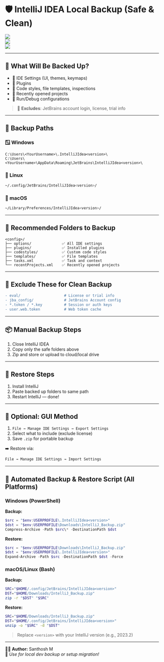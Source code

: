 # 🛡️ IntelliJ IDEA Local Backup (Safe & Clean)

[![](https://img.shields.io/badge/IDE-IntelliJ%20IDEA-blue?logo=intellij-idea)](https://www.jetbrains.com/idea/)  
[![](https://img.shields.io/badge/Backup-Type:Settings,Plugins,Recent_Projects-orange)]()  
[![](https://img.shields.io/badge/Safe-✅%20No%20Login/Trial%20Data-green)]()

---

## 📂 What Will Be Backed Up?

- 🔧 IDE Settings (UI, themes, keymaps)
- 🧩 Plugins
- 🧪 Code styles, file templates, inspections
- 🧠 Recently opened projects
- 🚀 Run/Debug configurations

> 🚫 **Excludes**: JetBrains account login, license, trial info

---

## 💾 Backup Paths

### 🪟 Windows
```plaintext
C:\Users\<YourUsername>\.IntelliJIdea<version>\
C:\Users\<YourUsername>\AppData\Roaming\JetBrains\IntelliJIdea<version>\
```

### 🐧 Linux
```bash
~/.config/JetBrains/IntelliJIdea<version>/
```

### 🍏 macOS
```bash
~/Library/Preferences/IntelliJIdea<version>/
```

---

## 🎯 Recommended Folders to Backup

```
<config>/
├── options/              ✅ All IDE settings
├── plugins/              ✅ Installed plugins
├── codestyles/           ✅ Custom code styles
├── templates/            ✅ File templates
├── tasks.xml             ✅ Task and context
└── recentProjects.xml    ✅ Recently opened projects
```

---

## 🛑 Exclude These for Clean Backup
```diff
- eval/                    # License or trial info
- jba_config/              # JetBrains Account config
- *.token / *.key          # Session or auth keys
- user.web.token           # Web token cache
```

---

## 📦 Manual Backup Steps

1. Close IntelliJ IDEA
2. Copy only the safe folders above
3. Zip and store or upload to cloud/local drive

---

## 🔁 Restore Steps

1. Install IntelliJ
2. Paste backed up folders to same path
3. Restart IntelliJ — done!

---

## 🧰 Optional: GUI Method

1. `File → Manage IDE Settings → Export Settings`
2. Select what to include (exclude license)
3. Save `.zip` for portable backup

➡️ Restore via:
```bash
File → Manage IDE Settings → Import Settings
```

---

## 📝 Automated Backup & Restore Script (All Platforms)

### Windows (PowerShell)

**Backup:**
```powershell
$src = "$env:USERPROFILE\.IntelliJIdea<version>"
$dst = "$env:USERPROFILE\Downloads\IntelliJ_Backup.zip"
Compress-Archive -Path $src\* -DestinationPath $dst
```

**Restore:**
```powershell
$src = "$env:USERPROFILE\Downloads\IntelliJ_Backup.zip"
$dst = "$env:USERPROFILE\.IntelliJIdea<version>"
Expand-Archive -Path $src -DestinationPath $dst -Force
```

### macOS/Linux (Bash)

**Backup:**
```bash
SRC="$HOME/.config/JetBrains/IntelliJIdea<version>"
DST="$HOME/Downloads/IntelliJ_Backup.zip"
zip -r "$DST" "$SRC"
```

**Restore:**
```bash
SRC="$HOME/Downloads/IntelliJ_Backup.zip"
DST="$HOME/.config/JetBrains/IntelliJIdea<version>"
unzip -o "$SRC" -d "$DST"
```

> Replace `<version>` with your IntelliJ version (e.g., 2023.2)

---

🧑‍💻 **Author:** Santhosh M  
📘 *Use for local dev backup or setup migration!*
